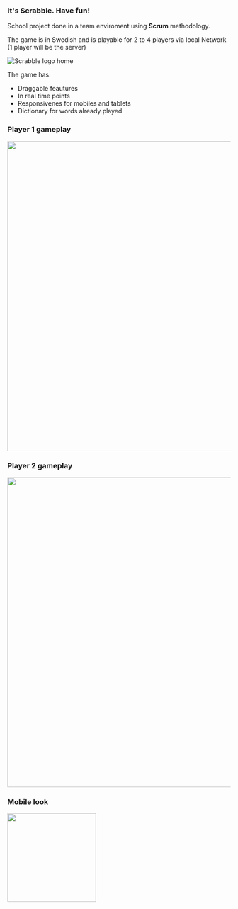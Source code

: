 ### It's Scrabble. Have fun!

School project done in a team enviroment using **Scrum** methodology.

The game is in Swedish and is playable for 2 to 4 players via local Network (1 player will be the server)

![Scrabble logo home](https://user-images.githubusercontent.com/67017215/107744111-64a05480-6d12-11eb-8bef-86d87275d9e4.png)


The game has:
* Draggable feautures
* In real time points
* Responsivenes for mobiles and tablets
* Dictionary for words already played

### Player 1 gameplay
<img src="https://user-images.githubusercontent.com/67017215/107750087-d03aef80-6d1b-11eb-89c5-1d9e44e9b1ab.gif"  width="700px">

### Player 2 gameplay
<img src="https://user-images.githubusercontent.com/67017215/107750928-f745f100-6d1c-11eb-96b8-f0d0df9e789f.gif"  width="700px">


### Mobile look

<img src="https://user-images.githubusercontent.com/67017215/107752970-bef3e200-6d1f-11eb-9ad6-9392086bff29.png"  width="200px">
